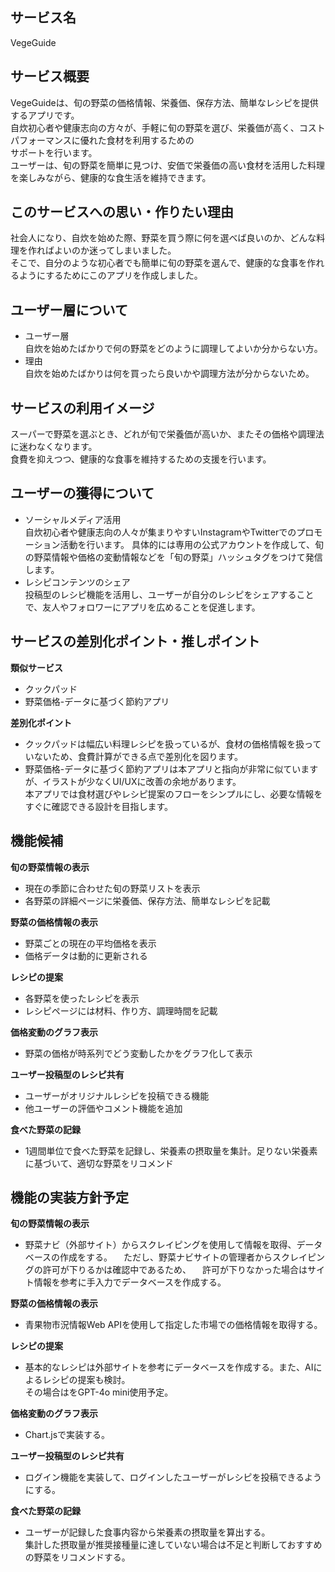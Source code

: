 ## サービス名
VegeGuide

## サービス概要
VegeGuideは、旬の野菜の価格情報、栄養価、保存方法、簡単なレシピを提供するアプリです。<br>
自炊初心者や健康志向の方々が、手軽に旬の野菜を選び、栄養価が高く、コストパフォーマンスに優れた食材を利用するための<br>
サポートを行います。<br>
ユーザーは、旬の野菜を簡単に見つけ、安価で栄養価の高い食材を活用した料理を楽しみながら、健康的な食生活を維持できます。

## このサービスへの思い・作りたい理由  
社会人になり、自炊を始めた際、野菜を買う際に何を選べば良いのか、どんな料理を作ればよいのか迷ってしまいました。<br>
そこで、自分のような初心者でも簡単に旬の野菜を選んで、健康的な食事を作れるようにするためにこのアプリを作成しました。

## ユーザー層について
- ユーザー層  
自炊を始めたばかりで何の野菜をどのように調理してよいか分からない方。<br>
- 理由  
自炊を始めたばかりは何を買ったら良いかや調理方法が分からないため。<br>

## サービスの利用イメージ
スーパーで野菜を選ぶとき、どれが旬で栄養価が高いか、またその価格や調理法に迷わなくなります。<br>
食費を抑えつつ、健康的な食事を維持するための支援を行います。

## ユーザーの獲得について
- ソーシャルメディア活用  
  自炊初心者や健康志向の人々が集まりやすいInstagramやTwitterでのプロモーション活動を行います。
  具体的には専用の公式アカウントを作成して、旬の野菜情報や価格の変動情報などを「旬の野菜」ハッシュタグをつけて発信します。
- レシピコンテンツのシェア  
  投稿型のレシピ機能を活用し、ユーザーが自分のレシピをシェアすることで、友人やフォロワーにアプリを広めることを促進します。

## サービスの差別化ポイント・推しポイント
**類似サービス**<br>
- クックパッド
- 野菜価格-データに基づく節約アプリ<br>

**差別化ポイント**
- クックパッドは幅広い料理レシピを扱っているが、食材の価格情報を扱っていないため、食費計算ができる点で差別化を図ります。
- 野菜価格-データに基づく節約アプリは本アプリと指向が非常に似ていますが、イラストが少なくUI/UXに改善の余地があります。<br>
  本アプリでは食材選びやレシピ提案のフローをシンプルにし、必要な情報をすぐに確認できる設計を目指します。

## 機能候補

**旬の野菜情報の表示**
- 現在の季節に合わせた旬の野菜リストを表示
- 各野菜の詳細ページに栄養価、保存方法、簡単なレシピを記載

**野菜の価格情報の表示**
- 野菜ごとの現在の平均価格を表示
- 価格データは動的に更新される

**レシピの提案**
- 各野菜を使ったレシピを表示
- レシピページには材料、作り方、調理時間を記載

**価格変動のグラフ表示**
- 野菜の価格が時系列でどう変動したかをグラフ化して表示

**ユーザー投稿型のレシピ共有**
- ユーザーがオリジナルレシピを投稿できる機能
- 他ユーザーの評価やコメント機能を追加

**食べた野菜の記録**
- 1週間単位で食べた野菜を記録し、栄養素の摂取量を集計。足りない栄養素に基づいて、適切な野菜をリコメンド


## 機能の実装方針予定

**旬の野菜情報の表示**
- 野菜ナビ（外部サイト）からスクレイピングを使用して情報を取得、データベースの作成をする。
　ただし、野菜ナビサイトの管理者からスクレイピングの許可が下りるかは確認中であるため、
　許可が下りなかった場合はサイト情報を参考に手入力でデータベースを作成する。

**野菜の価格情報の表示**
- 青果物市況情報Web APIを使用して指定した市場での価格情報を取得する。

**レシピの提案**
- 基本的なレシピは外部サイトを参考にデータベースを作成する。また、AIによるレシピの提案も検討。<br>
  その場合はをGPT-4o mini使用予定。

**価格変動のグラフ表示**
- Chart.jsで実装する。

**ユーザー投稿型のレシピ共有**
- ログイン機能を実装して、ログインしたユーザーがレシピを投稿できるようにする。

**食べた野菜の記録**
- ユーザーが記録した食事内容から栄養素の摂取量を算出する。<br>
  集計した摂取量が推奨接種量に達していない場合は不足と判断しておすすめの野菜をリコメンドする。
